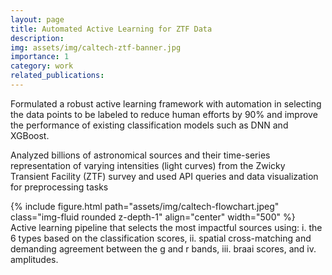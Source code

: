 ```yaml
---
layout: page
title: Automated Active Learning for ZTF Data
description: 
img: assets/img/caltech-ztf-banner.jpg
importance: 1
category: work
related_publications: 
---
```


Formulated a robust active learning framework with automation in selecting the data points to be labeled to reduce human
efforts by 90% and improve the performance of existing classification models such as DNN and XGBoost.

Analyzed billions of astronomical sources and their time-series representation of varying intensities (light curves) from the
Zwicky Transient Facility (ZTF) survey and used API queries and data visualization for preprocessing tasks


<div class="row">
    <div class="col-sm mt-3 mt-md-0">
        {% include figure.html path="assets/img/caltech-flowchart.jpeg" class="img-fluid rounded z-depth-1" align="center" width="500" %}
    </div>
</div>
<div class="caption">
    Active learning pipeline that selects the most impactful sources using: i. the 6 types based on the classification scores, ii. spatial cross-matching and demanding agreement between the g and r bands, iii. braai scores, and iv. amplitudes.
</div>
